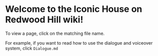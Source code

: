 # Welcome to the Iconic House on Redwood Hill wiki!

To view a page, click on the matching file name.

For example, if you want to read how to use the dialogue and voiceover system, click `Dialogue.md`
